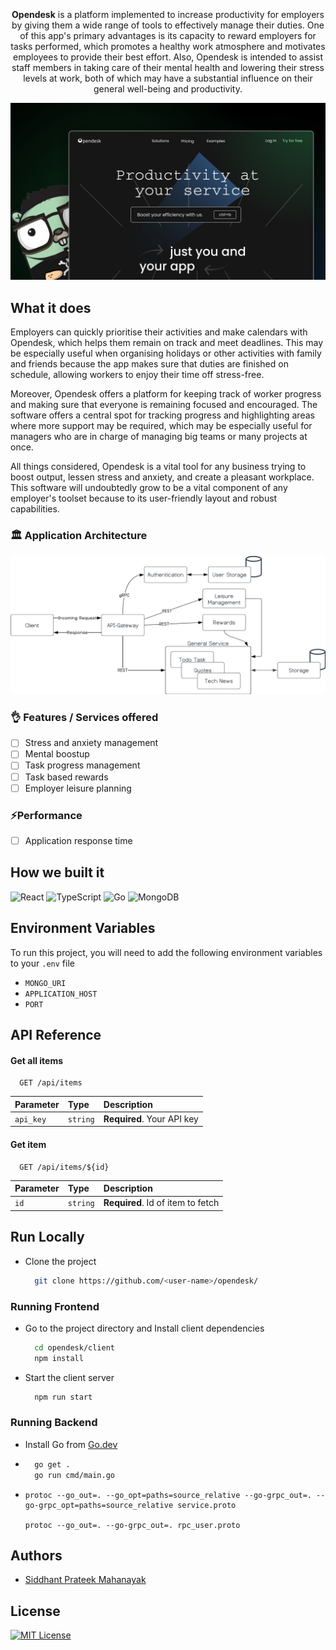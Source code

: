 <h1 align="center">
  <img src="https://user-images.githubusercontent.com/43869046/228887303-b10f9d38-d20c-4fa5-a830-1e7203bba98a.png" alt=""/>
</h1>


<p align="center">
<img src="https://img.shields.io/website-up-down-green-red/http/shields.io.svg" alt="" />
<img src="https://badgen.net/npm/node/express" alt="" />
<img src="https://img.shields.io/badge/server-down-red.svg" alt="" />
</p>

<!-- ![0pendesk](https://user-images.githubusercontent.com/43869046/228887303-b10f9d38-d20c-4fa5-a830-1e7203bba98a.png) -->

<p align="center">
<b>Opendesk</b> is a platform implemented to increase productivity for employers by giving them a wide range of tools to effectively manage their duties. One of this app's primary advantages is its capacity to reward employers for tasks performed, which promotes a healthy work atmosphere and motivates employees to provide their best effort. Also, Opendesk is intended to assist staff members in taking care of their mental health and lowering their stress levels at work, both of which may have a substantial influence on their general well-being and productivity.
</p>

![](/assets/opendesk.png)

## What it does
Employers can quickly prioritise their activities and make calendars with Opendesk, which helps them remain on track and meet deadlines. This may be especially useful when organising holidays or other activities with family and friends because the app makes sure that duties are finished on schedule, allowing workers to enjoy their time off stress-free.

Moreover, Opendesk offers a platform for keeping track of worker progress and making sure that everyone is remaining focused and encouraged. The software offers a central spot for tracking progress and highlighting areas where more support may be required, which may be especially useful for managers who are in charge of managing big teams or many projects at once.

All things considered, Opendesk is a vital tool for any business trying to boost output, lessen stress and anxiety, and create a pleasant workplace. This software will undoubtedly grow to be a vital component of any employer's toolset because to its user-friendly layout and robust capabilities.

### 🏛️ Application Architecture

![](./assets/opendesk-architecture.png)

### 👌 Features / Services offered

- [ ] Stress and anxiety management
- [ ] Mental boostup
- [ ] Task progress management
- [ ] Task based rewards
- [ ] Employer leisure planning

### ⚡Performance 

- [ ] Application response time

## How we built it

![React](https://img.shields.io/badge/react-%2320232a.svg?style=for-the-badge&logo=react&logoColor=%2361DAFB)
![TypeScript](https://img.shields.io/badge/typescript-%23007ACC.svg?style=for-the-badge&logo=typescript&logoColor=white)
![Go](https://img.shields.io/badge/go-%2300ADD8.svg?style=for-the-badge&logo=go&logoColor=white)
![MongoDB](https://img.shields.io/badge/MongoDB-%234ea94b.svg?style=for-the-badge&logo=mongodb&logoColor=white)

## Environment Variables

To run this project, you will need to add the following environment variables to your `.env` file

- `MONGO_URI`
- `APPLICATION_HOST`
- `PORT`


## API Reference

#### Get all items

```http
  GET /api/items
```

| Parameter | Type     | Description                |
| :-------- | :------- | :------------------------- |
| `api_key` | `string` | **Required**. Your API key |

#### Get item

```http
  GET /api/items/${id}
```

| Parameter | Type     | Description                       |
| :-------- | :------- | :-------------------------------- |
| `id`      | `string` | **Required**. Id of item to fetch |


## Run Locally

- Clone the project
  ```bash
    git clone https://github.com/<user-name>/opendesk/
  ```
### Running Frontend

- Go to the project directory and Install client dependencies
  ```bash
    cd opendesk/client
    npm install
  ```
- Start the client server
  ```bash
    npm run start 
  ```
### Running Backend

- Install Go from [Go.dev](https://go.dev/)
- ```bash
    go get .
    go run cmd/main.go
  ```
- ```
  protoc --go_out=. --go_opt=paths=source_relative --go-grpc_out=. --go-grpc_opt=paths=source_relative service.proto

  protoc --go_out=. --go-grpc_out=. rpc_user.proto 
  ```


## Authors
- [Siddhant Prateek Mahanayak](github.com/siddhantprateek)

## License

[![MIT License](https://img.shields.io/badge/License-MIT-green.svg)](https://choosealicense.com/licenses/mit/)
